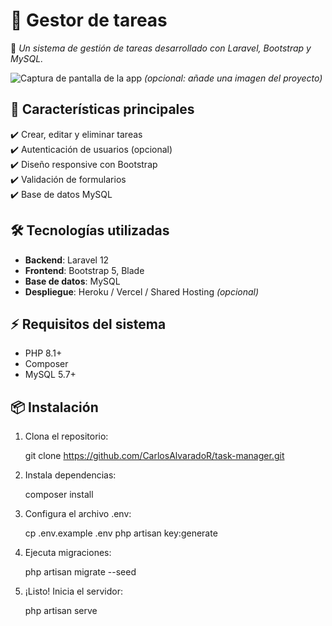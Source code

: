 # 🚀 **Gestor de tareas**  

🔹 *Un sistema de gestión de tareas desarrollado con Laravel, Bootstrap y MySQL.*  

![Captura de pantalla de la app](public/screenshot.png) *(opcional: añade una imagen del proyecto)*  

## 🌟 **Características principales**  
✔️ Crear, editar y eliminar tareas  
✔️ Autenticación de usuarios (opcional)  
✔️ Diseño responsive con Bootstrap  
✔️ Validación de formularios  
✔️ Base de datos MySQL  

## 🛠️ **Tecnologías utilizadas**  
- **Backend**: Laravel 12  
- **Frontend**: Bootstrap 5, Blade  
- **Base de datos**: MySQL  
- **Despliegue**: Heroku / Vercel / Shared Hosting *(opcional)*  

## ⚡ **Requisitos del sistema**  
- PHP 8.1+  
- Composer  
- MySQL 5.7+  

## 📦 **Instalación**  
1. Clona el repositorio:  

   git clone https://github.com/CarlosAlvaradoR/task-manager.git

2. Instala dependencias:

    composer install

3. Configura el archivo .env:

    cp .env.example .env
    php artisan key:generate

4. Ejecuta migraciones:

    php artisan migrate --seed

5. ¡Listo! Inicia el servidor:

    php artisan serve